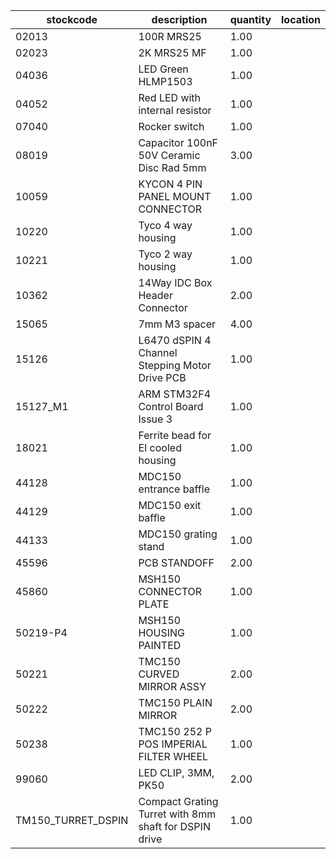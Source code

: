 |stockcode|description|quantity|location|
|---------|-----------|--------|--------|
|02013|100R MRS25|1.00||
|02023|2K MRS25 MF|1.00||
|04036|LED Green HLMP1503|1.00||
|04052|Red LED with internal resistor|1.00||
|07040|Rocker switch|1.00||
|08019|Capacitor 100nF 50V Ceramic Disc Rad 5mm|3.00||
|10059|KYCON 4 PIN PANEL MOUNT CONNECTOR|1.00||
|10220|Tyco 4 way housing|1.00||
|10221|Tyco 2 way housing|1.00||
|10362|14Way IDC Box Header Connector|2.00||
|15065|7mm M3 spacer|4.00||
|15126|L6470 dSPIN 4 Channel Stepping Motor Drive PCB|1.00||
|15127_M1|ARM STM32F4 Control Board Issue 3|1.00||
|18021|Ferrite bead for EI cooled housing|1.00||
|44128|MDC150 entrance baffle|1.00||
|44129|MDC150 exit baffle|1.00||
|44133|MDC150 grating stand|1.00||
|45596|PCB STANDOFF|2.00||
|45860|MSH150 CONNECTOR PLATE|1.00||
|50219-P4|MSH150 HOUSING PAINTED|1.00||
|50221|TMC150 CURVED MIRROR ASSY|2.00||
|50222|TMC150 PLAIN MIRROR|2.00||
|50238|TMC150 252 P POS IMPERIAL FILTER WHEEL|1.00||
|99060|LED CLIP, 3MM, PK50|2.00||
|TM150_TURRET_DSPIN|Compact Grating Turret with 8mm shaft for DSPIN drive|1.00||
